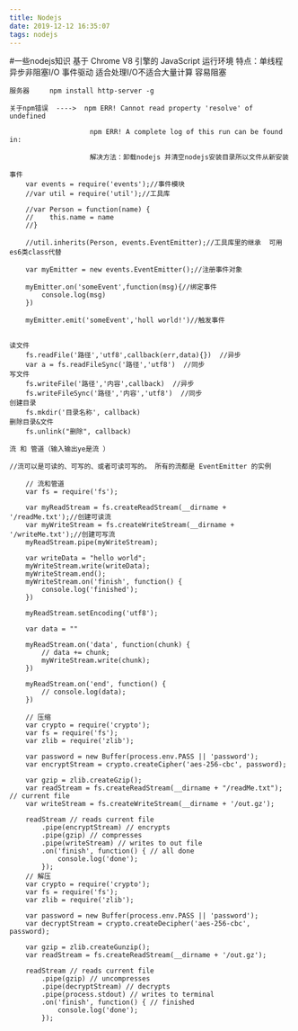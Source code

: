 ```yaml
---
title: Nodejs
date: 2019-12-12 16:35:07
tags: nodejs
---
```

#一些nodejs知识
	基于 Chrome V8 引擎的 JavaScript 运行环境
	特点：单线程 异步非阻塞I/O 事件驱动 
	适合处理I/O不适合大量计算 容易阻塞
<!--more-->
	服务器 	npm install http-server -g  

	关于npm错误  ---->	npm ERR! Cannot read property 'resolve' of undefined

						npm ERR! A complete log of this run can be found in:

						解决方法：卸载nodejs 并清空nodejs安装目录所以文件从新安装

	事件
		var events = require('events');//事件模块
		//var util = require('util');//工具库

		//var Person = function(name) {
		//    this.name = name
		//}

		//util.inherits(Person, events.EventEmitter);//工具库里的继承  可用es6类class代替

		var myEmitter = new events.EventEmitter();//注册事件对象

		myEmitter.on('someEvent',function(msg){//绑定事件
			console.log(msg)
		})

		myEmitter.emit('someEvent','holl world!')//触发事件
		

	读文件   
		fs.readFile('路径','utf8',callback(err,data){})  //异步
		var a = fs.readFileSync('路径','utf8')  //同步
	写文件
		fs.writeFile('路径','内容',callback)  //异步
		fs.writeFileSync('路径','内容','utf8')  //同步
	创建目录
		fs.mkdir('目录名称', callback)
	删除目录&文件
		fs.unlink("删除", callback)

	流 和 管道（输入输出ye是流 ）

	//流可以是可读的、可写的、或者可读可写的。 所有的流都是 EventEmitter 的实例

		// 流和管道
		var fs = require('fs');

		var myReadStream = fs.createReadStream(__dirname + '/readMe.txt');//创建可读流
		var myWriteStream = fs.createWriteStream(__dirname + '/writeMe.txt');//创建可写流
		myReadStream.pipe(myWriteStream);

		var writeData = "hello world";
		myWriteStream.write(writeData);
		myWriteStream.end();
		myWriteStream.on('finish', function() {
		    console.log('finished');
		})

		myReadStream.setEncoding('utf8');

		var data = ""

		myReadStream.on('data', function(chunk) {
		    // data += chunk;
		    myWriteStream.write(chunk);
		})

		myReadStream.on('end', function() {
		    // console.log(data);
		})

		// 压缩 
		var crypto = require('crypto');
		var fs = require('fs');
		var zlib = require('zlib');

		var password = new Buffer(process.env.PASS || 'password');
		var encryptStream = crypto.createCipher('aes-256-cbc', password);

		var gzip = zlib.createGzip();
		var readStream = fs.createReadStream(__dirname + "/readMe.txt"); // current file
		var writeStream = fs.createWriteStream(__dirname + '/out.gz');

		readStream // reads current file
		    .pipe(encryptStream) // encrypts
		    .pipe(gzip) // compresses
		    .pipe(writeStream) // writes to out file
		    .on('finish', function() { // all done
		        console.log('done');
		    });
		// 解压
		var crypto = require('crypto');
		var fs = require('fs');
		var zlib = require('zlib');

		var password = new Buffer(process.env.PASS || 'password');
		var decryptStream = crypto.createDecipher('aes-256-cbc', password);

		var gzip = zlib.createGunzip();
		var readStream = fs.createReadStream(__dirname + '/out.gz');

		readStream // reads current file
		    .pipe(gzip) // uncompresses
		    .pipe(decryptStream) // decrypts
		    .pipe(process.stdout) // writes to terminal
		    .on('finish', function() { // finished
		        console.log('done');
		    });
